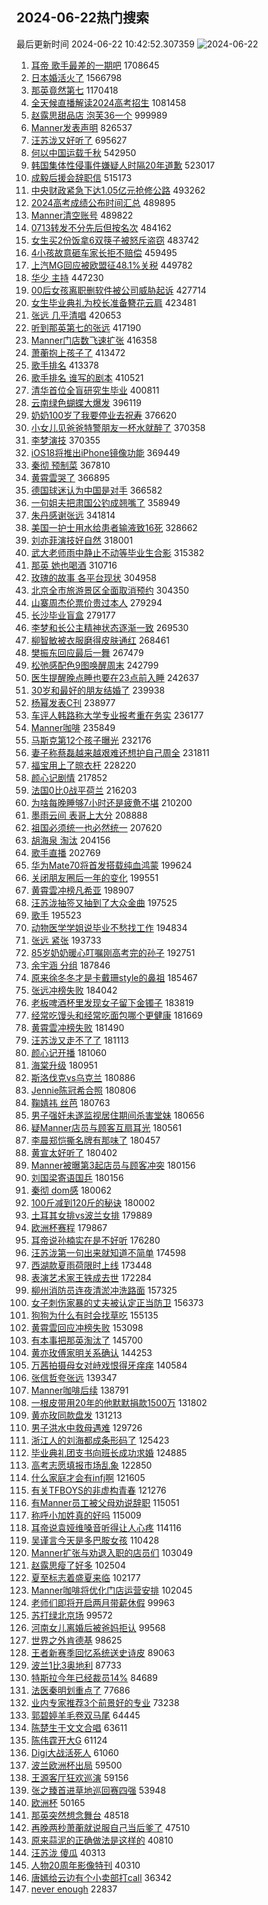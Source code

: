## 2024-06-22热门搜索 
最后更新时间 2024-06-22 10:42:52.307359 
![2024-06-22](https://imgs-storage.s3.us-east-005.backblazeb2.com/20240622/2024-06-22.png?versionId=4_z8fbbed132d73df8689c40f13_f11930d12eea715d3_d20240622_m024252_c005_v0501022_t0033_u01719024172136) 
1. [耳帝 歌手最差的一期吧](https://s.weibo.com/weibo?q=%E8%80%B3%E5%B8%9D%20%E6%AD%8C%E6%89%8B%E6%9C%80%E5%B7%AE%E7%9A%84%E4%B8%80%E6%9C%9F%E5%90%A7&t=31&band_rank=1&Refer=top) 1708645
1. [日本婚活火了](https://s.weibo.com/weibo?q=%23%E6%97%A5%E6%9C%AC%E5%A9%9A%E6%B4%BB%E7%81%AB%E4%BA%86%23&t=31&band_rank=1&Refer=top) 1566798
1. [那英竟然第七](https://s.weibo.com/weibo?q=%E9%82%A3%E8%8B%B1%E7%AB%9F%E7%84%B6%E7%AC%AC%E4%B8%83&t=31&band_rank=2&Refer=top) 1170418
1. [全天候直播解读2024高考招生](https://s.weibo.com/weibo?q=%23%E5%85%A8%E5%A4%A9%E5%80%99%E7%9B%B4%E6%92%AD%E8%A7%A3%E8%AF%BB2024%E9%AB%98%E8%80%83%E6%8B%9B%E7%94%9F%23&t=31&band_rank=3&Refer=top) 1081458
1. [赵露思甜品店 泡芙36一个](https://s.weibo.com/weibo?q=%E8%B5%B5%E9%9C%B2%E6%80%9D%E7%94%9C%E5%93%81%E5%BA%97%20%E6%B3%A1%E8%8A%9936%E4%B8%80%E4%B8%AA&t=31&band_rank=4&Refer=top) 999989
1. [Manner发表声明](https://s.weibo.com/weibo?q=%23Manner%E5%8F%91%E8%A1%A8%E5%A3%B0%E6%98%8E%23&t=31&band_rank=5&Refer=top) 826537
1. [汪苏泷又好听了](https://s.weibo.com/weibo?q=%E6%B1%AA%E8%8B%8F%E6%B3%B7%E5%8F%88%E5%A5%BD%E5%90%AC%E4%BA%86&t=31&band_rank=6&Refer=top) 695627
1. [何以中国运载千秋](https://s.weibo.com/weibo?q=%23%E4%BD%95%E4%BB%A5%E4%B8%AD%E5%9B%BD%E8%BF%90%E8%BD%BD%E5%8D%83%E7%A7%8B%23&t=31&band_rank=3&Refer=top) 542950
1. [韩国集体性侵事件嫌疑人时隔20年道歉](https://s.weibo.com/weibo?q=%23%E9%9F%A9%E5%9B%BD%E9%9B%86%E4%BD%93%E6%80%A7%E4%BE%B5%E4%BA%8B%E4%BB%B6%E5%AB%8C%E7%96%91%E4%BA%BA%E6%97%B6%E9%9A%9420%E5%B9%B4%E9%81%93%E6%AD%89%23&t=31&band_rank=4&Refer=top) 523017
1. [成毅后援会辞职信](https://s.weibo.com/weibo?q=%23%E6%88%90%E6%AF%85%E5%90%8E%E6%8F%B4%E4%BC%9A%E8%BE%9E%E8%81%8C%E4%BF%A1%23&t=31&band_rank=5&Refer=top) 515173
1. [中央财政紧急下达1.05亿元抢修公路](https://s.weibo.com/weibo?q=%23%E4%B8%AD%E5%A4%AE%E8%B4%A2%E6%94%BF%E7%B4%A7%E6%80%A5%E4%B8%8B%E8%BE%BE1.05%E4%BA%BF%E5%85%83%E6%8A%A2%E4%BF%AE%E5%85%AC%E8%B7%AF%23&t=31&band_rank=8&Refer=top) 493262
1. [2024高考成绩公布时间汇总](https://s.weibo.com/weibo?q=%232024%E9%AB%98%E8%80%83%E6%88%90%E7%BB%A9%E5%85%AC%E5%B8%83%E6%97%B6%E9%97%B4%E6%B1%87%E6%80%BB%23&t=31&band_rank=15&Refer=top) 489895
1. [Manner清空账号](https://s.weibo.com/weibo?q=%23Manner%E6%B8%85%E7%A9%BA%E8%B4%A6%E5%8F%B7%23&t=31&band_rank=6&Refer=top) 489822
1. [0713转发不分先后但按名次](https://s.weibo.com/weibo?q=%230713%E8%BD%AC%E5%8F%91%E4%B8%8D%E5%88%86%E5%85%88%E5%90%8E%E4%BD%86%E6%8C%89%E5%90%8D%E6%AC%A1%23&t=31&band_rank=43&Refer=top) 484162
1. [女生买2份饭拿6双筷子被怒斥盗窃](https://s.weibo.com/weibo?q=%23%E5%A5%B3%E7%94%9F%E4%B9%B02%E4%BB%BD%E9%A5%AD%E6%8B%BF6%E5%8F%8C%E7%AD%B7%E5%AD%90%E8%A2%AB%E6%80%92%E6%96%A5%E7%9B%97%E7%AA%83%23&t=31&band_rank=29&Refer=top) 483742
1. [4小孩故意砸车家长拒不赔偿](https://s.weibo.com/weibo?q=%234%E5%B0%8F%E5%AD%A9%E6%95%85%E6%84%8F%E7%A0%B8%E8%BD%A6%E5%AE%B6%E9%95%BF%E6%8B%92%E4%B8%8D%E8%B5%94%E5%81%BF%23&t=31&band_rank=7&Refer=top) 459495
1. [上汽MG回应被欧盟征48.1%关税](https://s.weibo.com/weibo?q=%23%E4%B8%8A%E6%B1%BDMG%E5%9B%9E%E5%BA%94%E8%A2%AB%E6%AC%A7%E7%9B%9F%E5%BE%8148.1%25%E5%85%B3%E7%A8%8E%23&t=31&band_rank=5&Refer=top) 449782
1. [华少 主持](https://s.weibo.com/weibo?q=%E5%8D%8E%E5%B0%91%20%E4%B8%BB%E6%8C%81&t=31&band_rank=20&Refer=top) 447230
1. [00后女孩离职删软件被公司威胁起诉](https://s.weibo.com/weibo?q=%2300%E5%90%8E%E5%A5%B3%E5%AD%A9%E7%A6%BB%E8%81%8C%E5%88%A0%E8%BD%AF%E4%BB%B6%E8%A2%AB%E5%85%AC%E5%8F%B8%E5%A8%81%E8%83%81%E8%B5%B7%E8%AF%89%23&t=31&band_rank=9&Refer=top) 427714
1. [女生毕业典礼为校长准备簪花云肩](https://s.weibo.com/weibo?q=%23%E5%A5%B3%E7%94%9F%E6%AF%95%E4%B8%9A%E5%85%B8%E7%A4%BC%E4%B8%BA%E6%A0%A1%E9%95%BF%E5%87%86%E5%A4%87%E7%B0%AA%E8%8A%B1%E4%BA%91%E8%82%A9%23&t=31&band_rank=10&Refer=top) 423481
1. [张远 几乎清唱](https://s.weibo.com/weibo?q=%E5%BC%A0%E8%BF%9C%20%E5%87%A0%E4%B9%8E%E6%B8%85%E5%94%B1&t=31&band_rank=11&Refer=top) 420653
1. [听到那英第七的张远](https://s.weibo.com/weibo?q=%23%E5%90%AC%E5%88%B0%E9%82%A3%E8%8B%B1%E7%AC%AC%E4%B8%83%E7%9A%84%E5%BC%A0%E8%BF%9C%23&t=31&band_rank=24&Refer=top) 417190
1. [Manner门店数飞速扩张](https://s.weibo.com/weibo?q=%23Manner%E9%97%A8%E5%BA%97%E6%95%B0%E9%A3%9E%E9%80%9F%E6%89%A9%E5%BC%A0%23&t=31&band_rank=14&Refer=top) 416358
1. [萧蘅抱上孩子了](https://s.weibo.com/weibo?q=%23%E8%90%A7%E8%98%85%E6%8A%B1%E4%B8%8A%E5%AD%A9%E5%AD%90%E4%BA%86%23&t=31&band_rank=12&Refer=top) 413472
1. [歌手排名](https://s.weibo.com/weibo?q=%E6%AD%8C%E6%89%8B%E6%8E%92%E5%90%8D&t=31&band_rank=12&Refer=top) 413378
1. [歌手排名 谁写的剧本](https://s.weibo.com/weibo?q=%E6%AD%8C%E6%89%8B%E6%8E%92%E5%90%8D%20%E8%B0%81%E5%86%99%E7%9A%84%E5%89%A7%E6%9C%AC&t=31&band_rank=13&Refer=top) 410521
1. [清华首位全盲研究生毕业](https://s.weibo.com/weibo?q=%23%E6%B8%85%E5%8D%8E%E9%A6%96%E4%BD%8D%E5%85%A8%E7%9B%B2%E7%A0%94%E7%A9%B6%E7%94%9F%E6%AF%95%E4%B8%9A%23&t=31&band_rank=10&Refer=top) 400811
1. [云南绿色蝴蝶大爆发](https://s.weibo.com/weibo?q=%23%E4%BA%91%E5%8D%97%E7%BB%BF%E8%89%B2%E8%9D%B4%E8%9D%B6%E5%A4%A7%E7%88%86%E5%8F%91%23&t=31&band_rank=18&Refer=top) 396119
1. [奶奶100岁了我要停业去祝寿](https://s.weibo.com/weibo?q=%23%E5%A5%B6%E5%A5%B6100%E5%B2%81%E4%BA%86%E6%88%91%E8%A6%81%E5%81%9C%E4%B8%9A%E5%8E%BB%E7%A5%9D%E5%AF%BF%23&t=31&band_rank=10&Refer=top) 376620
1. [小女儿见爸爸特警朋友一杯水就醉了](https://s.weibo.com/weibo?q=%23%E5%B0%8F%E5%A5%B3%E5%84%BF%E8%A7%81%E7%88%B8%E7%88%B8%E7%89%B9%E8%AD%A6%E6%9C%8B%E5%8F%8B%E4%B8%80%E6%9D%AF%E6%B0%B4%E5%B0%B1%E9%86%89%E4%BA%86%23&t=31&band_rank=10&Refer=top) 370358
1. [李梦演技](https://s.weibo.com/weibo?q=%E6%9D%8E%E6%A2%A6%E6%BC%94%E6%8A%80&t=31&band_rank=31&Refer=top) 370355
1. [iOS18将推出iPhone镜像功能](https://s.weibo.com/weibo?q=%23iOS18%E5%B0%86%E6%8E%A8%E5%87%BAiPhone%E9%95%9C%E5%83%8F%E5%8A%9F%E8%83%BD%23&t=31&band_rank=20&Refer=top) 369449
1. [秦彻 预制菜](https://s.weibo.com/weibo?q=%E7%A7%A6%E5%BD%BB%20%E9%A2%84%E5%88%B6%E8%8F%9C&t=31&band_rank=17&Refer=top) 367810
1. [黄霄雲哭了](https://s.weibo.com/weibo?q=%E9%BB%84%E9%9C%84%E9%9B%B2%E5%93%AD%E4%BA%86&t=31&band_rank=16&Refer=top) 366895
1. [德国球迷认为中国是对手](https://s.weibo.com/weibo?q=%E5%BE%B7%E5%9B%BD%E7%90%83%E8%BF%B7%E8%AE%A4%E4%B8%BA%E4%B8%AD%E5%9B%BD%E6%98%AF%E5%AF%B9%E6%89%8B&t=31&band_rank=11&Refer=top) 366582
1. [一句姐夫把肃国公钓成翘嘴了](https://s.weibo.com/weibo?q=%23%E4%B8%80%E5%8F%A5%E5%A7%90%E5%A4%AB%E6%8A%8A%E8%82%83%E5%9B%BD%E5%85%AC%E9%92%93%E6%88%90%E7%BF%98%E5%98%B4%E4%BA%86%23&t=31&band_rank=36&Refer=top) 358949
1. [朱丹感谢张远](https://s.weibo.com/weibo?q=%23%E6%9C%B1%E4%B8%B9%E6%84%9F%E8%B0%A2%E5%BC%A0%E8%BF%9C%23&t=31&band_rank=14&Refer=top) 341814
1. [美国一护士用水给患者输液致16死](https://s.weibo.com/weibo?q=%23%E7%BE%8E%E5%9B%BD%E4%B8%80%E6%8A%A4%E5%A3%AB%E7%94%A8%E6%B0%B4%E7%BB%99%E6%82%A3%E8%80%85%E8%BE%93%E6%B6%B2%E8%87%B416%E6%AD%BB%23&t=31&band_rank=17&Refer=top) 328662
1. [刘亦菲演技好自然](https://s.weibo.com/weibo?q=%E5%88%98%E4%BA%A6%E8%8F%B2%E6%BC%94%E6%8A%80%E5%A5%BD%E8%87%AA%E7%84%B6&t=31&band_rank=16&Refer=top) 318001
1. [武大老师雨中静止不动等毕业生合影](https://s.weibo.com/weibo?q=%23%E6%AD%A6%E5%A4%A7%E8%80%81%E5%B8%88%E9%9B%A8%E4%B8%AD%E9%9D%99%E6%AD%A2%E4%B8%8D%E5%8A%A8%E7%AD%89%E6%AF%95%E4%B8%9A%E7%94%9F%E5%90%88%E5%BD%B1%23&t=31&band_rank=10&Refer=top) 315382
1. [那英 她也喝酒](https://s.weibo.com/weibo?q=%E9%82%A3%E8%8B%B1%20%E5%A5%B9%E4%B9%9F%E5%96%9D%E9%85%92&t=31&band_rank=44&Refer=top) 310716
1. [玫瑰的故事 各平台现状](https://s.weibo.com/weibo?q=%E7%8E%AB%E7%91%B0%E7%9A%84%E6%95%85%E4%BA%8B%20%E5%90%84%E5%B9%B3%E5%8F%B0%E7%8E%B0%E7%8A%B6&t=31&band_rank=27&Refer=top) 304958
1. [北京全市旅游景区全面取消预约](https://s.weibo.com/weibo?q=%23%E5%8C%97%E4%BA%AC%E5%85%A8%E5%B8%82%E6%97%85%E6%B8%B8%E6%99%AF%E5%8C%BA%E5%85%A8%E9%9D%A2%E5%8F%96%E6%B6%88%E9%A2%84%E7%BA%A6%23&t=31&band_rank=34&Refer=top) 304350
1. [山寨周杰伦票价贵过本人](https://s.weibo.com/weibo?q=%23%E5%B1%B1%E5%AF%A8%E5%91%A8%E6%9D%B0%E4%BC%A6%E7%A5%A8%E4%BB%B7%E8%B4%B5%E8%BF%87%E6%9C%AC%E4%BA%BA%23&t=31&band_rank=38&Refer=top) 279294
1. [长沙毕业盲盒](https://s.weibo.com/weibo?q=%23%E9%95%BF%E6%B2%99%E6%AF%95%E4%B8%9A%E7%9B%B2%E7%9B%92%23&t=31&band_rank=25&Refer=top) 279177
1. [李梦和长公主精神状态逐渐一致](https://s.weibo.com/weibo?q=%E6%9D%8E%E6%A2%A6%E5%92%8C%E9%95%BF%E5%85%AC%E4%B8%BB%E7%B2%BE%E7%A5%9E%E7%8A%B6%E6%80%81%E9%80%90%E6%B8%90%E4%B8%80%E8%87%B4&t=31&band_rank=48&Refer=top) 269530
1. [柳智敏被衣服磨得皮肤通红](https://s.weibo.com/weibo?q=%23%E6%9F%B3%E6%99%BA%E6%95%8F%E8%A2%AB%E8%A1%A3%E6%9C%8D%E7%A3%A8%E5%BE%97%E7%9A%AE%E8%82%A4%E9%80%9A%E7%BA%A2%23&t=31&band_rank=17&Refer=top) 268461
1. [樊振东回应最后一舞](https://s.weibo.com/weibo?q=%23%E6%A8%8A%E6%8C%AF%E4%B8%9C%E5%9B%9E%E5%BA%94%E6%9C%80%E5%90%8E%E4%B8%80%E8%88%9E%23&t=31&band_rank=25&Refer=top) 267479
1. [松弛感配色9图唤醒周末](https://s.weibo.com/weibo?q=%23%E6%9D%BE%E5%BC%9B%E6%84%9F%E9%85%8D%E8%89%B29%E5%9B%BE%E5%94%A4%E9%86%92%E5%91%A8%E6%9C%AB%23&t=31&band_rank=30&Refer=top) 242799
1. [医生提醒晚点睡也要在23点前入睡](https://s.weibo.com/weibo?q=%23%E5%8C%BB%E7%94%9F%E6%8F%90%E9%86%92%E6%99%9A%E7%82%B9%E7%9D%A1%E4%B9%9F%E8%A6%81%E5%9C%A823%E7%82%B9%E5%89%8D%E5%85%A5%E7%9D%A1%23&t=31&band_rank=21&Refer=top) 242637
1. [30岁和最好的朋友结婚了](https://s.weibo.com/weibo?q=%2330%E5%B2%81%E5%92%8C%E6%9C%80%E5%A5%BD%E7%9A%84%E6%9C%8B%E5%8F%8B%E7%BB%93%E5%A9%9A%E4%BA%86%23&t=31&band_rank=22&Refer=top) 239938
1. [杨幂发表C刊](https://s.weibo.com/weibo?q=%23%E6%9D%A8%E5%B9%82%E5%8F%91%E8%A1%A8C%E5%88%8A%23&t=31&band_rank=21&Refer=top) 238977
1. [车评人韩路称大学专业报考重在务实](https://s.weibo.com/weibo?q=%23%E8%BD%A6%E8%AF%84%E4%BA%BA%E9%9F%A9%E8%B7%AF%E7%A7%B0%E5%A4%A7%E5%AD%A6%E4%B8%93%E4%B8%9A%E6%8A%A5%E8%80%83%E9%87%8D%E5%9C%A8%E5%8A%A1%E5%AE%9E%23&t=31&band_rank=10&Refer=top) 236177
1. [Manner咖啡](https://s.weibo.com/weibo?q=Manner%E5%92%96%E5%95%A1&t=31&band_rank=18&Refer=top) 235849
1. [马斯克第12个孩子曝光](https://s.weibo.com/weibo?q=%23%E9%A9%AC%E6%96%AF%E5%85%8B%E7%AC%AC12%E4%B8%AA%E5%AD%A9%E5%AD%90%E6%9B%9D%E5%85%89%23&t=31&band_rank=18&Refer=top) 232176
1. [妻子称蔡磊越来越艰难还想护自己周全](https://s.weibo.com/weibo?q=%23%E5%A6%BB%E5%AD%90%E7%A7%B0%E8%94%A1%E7%A3%8A%E8%B6%8A%E6%9D%A5%E8%B6%8A%E8%89%B0%E9%9A%BE%E8%BF%98%E6%83%B3%E6%8A%A4%E8%87%AA%E5%B7%B1%E5%91%A8%E5%85%A8%23&t=31&band_rank=44&Refer=top) 231811
1. [福宝用上了晾衣杆](https://s.weibo.com/weibo?q=%23%E7%A6%8F%E5%AE%9D%E7%94%A8%E4%B8%8A%E4%BA%86%E6%99%BE%E8%A1%A3%E6%9D%86%23&t=31&band_rank=19&Refer=top) 228220
1. [颜心记剧情](https://s.weibo.com/weibo?q=%E9%A2%9C%E5%BF%83%E8%AE%B0%E5%89%A7%E6%83%85&t=31&band_rank=23&Refer=top) 217852
1. [法国0比0战平荷兰](https://s.weibo.com/weibo?q=%23%E6%B3%95%E5%9B%BD0%E6%AF%940%E6%88%98%E5%B9%B3%E8%8D%B7%E5%85%B0%23&t=31&band_rank=31&Refer=top) 216203
1. [为啥每晚睡够7小时还是疲惫不堪](https://s.weibo.com/weibo?q=%23%E4%B8%BA%E5%95%A5%E6%AF%8F%E6%99%9A%E7%9D%A1%E5%A4%9F7%E5%B0%8F%E6%97%B6%E8%BF%98%E6%98%AF%E7%96%B2%E6%83%AB%E4%B8%8D%E5%A0%AA%23&t=31&band_rank=25&Refer=top) 210200
1. [墨雨云间 表哥上大分](https://s.weibo.com/weibo?q=%E5%A2%A8%E9%9B%A8%E4%BA%91%E9%97%B4%20%E8%A1%A8%E5%93%A5%E4%B8%8A%E5%A4%A7%E5%88%86&t=31&band_rank=32&Refer=top) 208888
1. [祖国必须统一也必然统一](https://s.weibo.com/weibo?q=%23%E7%A5%96%E5%9B%BD%E5%BF%85%E9%A1%BB%E7%BB%9F%E4%B8%80%E4%B9%9F%E5%BF%85%E7%84%B6%E7%BB%9F%E4%B8%80%23&t=31&band_rank=20&Refer=top) 207620
1. [胡海泉 淘汰](https://s.weibo.com/weibo?q=%E8%83%A1%E6%B5%B7%E6%B3%89%20%E6%B7%98%E6%B1%B0&t=31&band_rank=22&Refer=top) 204156
1. [歌手直播](https://s.weibo.com/weibo?q=%E6%AD%8C%E6%89%8B%E7%9B%B4%E6%92%AD&t=31&band_rank=23&Refer=top) 202769
1. [华为Mate70将首发搭载纯血鸿蒙](https://s.weibo.com/weibo?q=%23%E5%8D%8E%E4%B8%BAMate70%E5%B0%86%E9%A6%96%E5%8F%91%E6%90%AD%E8%BD%BD%E7%BA%AF%E8%A1%80%E9%B8%BF%E8%92%99%23&t=31&band_rank=26&Refer=top) 199624
1. [关闭朋友圈后一年的变化](https://s.weibo.com/weibo?q=%23%E5%85%B3%E9%97%AD%E6%9C%8B%E5%8F%8B%E5%9C%88%E5%90%8E%E4%B8%80%E5%B9%B4%E7%9A%84%E5%8F%98%E5%8C%96%23&t=31&band_rank=27&Refer=top) 199551
1. [黄霄雲冲榜凡希亚](https://s.weibo.com/weibo?q=%E9%BB%84%E9%9C%84%E9%9B%B2%E5%86%B2%E6%A6%9C%E5%87%A1%E5%B8%8C%E4%BA%9A&t=31&band_rank=24&Refer=top) 198907
1. [汪苏泷抽签又抽到了大众金曲](https://s.weibo.com/weibo?q=%23%E6%B1%AA%E8%8B%8F%E6%B3%B7%E6%8A%BD%E7%AD%BE%E5%8F%88%E6%8A%BD%E5%88%B0%E4%BA%86%E5%A4%A7%E4%BC%97%E9%87%91%E6%9B%B2%23&t=31&band_rank=22&Refer=top) 197525
1. [歌手](https://s.weibo.com/weibo?q=%E6%AD%8C%E6%89%8B&t=31&band_rank=28&Refer=top) 195523
1. [动物医学学姐说毕业不愁找工作](https://s.weibo.com/weibo?q=%23%E5%8A%A8%E7%89%A9%E5%8C%BB%E5%AD%A6%E5%AD%A6%E5%A7%90%E8%AF%B4%E6%AF%95%E4%B8%9A%E4%B8%8D%E6%84%81%E6%89%BE%E5%B7%A5%E4%BD%9C%23&t=31&band_rank=30&Refer=top) 194834
1. [张远 紧张](https://s.weibo.com/weibo?q=%E5%BC%A0%E8%BF%9C%20%E7%B4%A7%E5%BC%A0&t=31&band_rank=26&Refer=top) 193733
1. [85岁奶奶暖心叮嘱刚高考完的孙子](https://s.weibo.com/weibo?q=%2385%E5%B2%81%E5%A5%B6%E5%A5%B6%E6%9A%96%E5%BF%83%E5%8F%AE%E5%98%B1%E5%88%9A%E9%AB%98%E8%80%83%E5%AE%8C%E7%9A%84%E5%AD%99%E5%AD%90%23&t=31&band_rank=25&Refer=top) 192751
1. [余宇涵 分组](https://s.weibo.com/weibo?q=%E4%BD%99%E5%AE%87%E6%B6%B5%20%E5%88%86%E7%BB%84&t=31&band_rank=28&Refer=top) 187846
1. [原来徐冬冬才是卡戴珊style的鼻祖](https://s.weibo.com/weibo?q=%23%E5%8E%9F%E6%9D%A5%E5%BE%90%E5%86%AC%E5%86%AC%E6%89%8D%E6%98%AF%E5%8D%A1%E6%88%B4%E7%8F%8Astyle%E7%9A%84%E9%BC%BB%E7%A5%96%23&t=31&band_rank=30&Refer=top) 185467
1. [张远冲榜失败](https://s.weibo.com/weibo?q=%E5%BC%A0%E8%BF%9C%E5%86%B2%E6%A6%9C%E5%A4%B1%E8%B4%A5&t=31&band_rank=31&Refer=top) 184042
1. [老板啤酒杯里发现女子留下金镯子](https://s.weibo.com/weibo?q=%23%E8%80%81%E6%9D%BF%E5%95%A4%E9%85%92%E6%9D%AF%E9%87%8C%E5%8F%91%E7%8E%B0%E5%A5%B3%E5%AD%90%E7%95%99%E4%B8%8B%E9%87%91%E9%95%AF%E5%AD%90%23&t=31&band_rank=24&Refer=top) 183819
1. [经常吃馒头和经常吃面包哪个更健康](https://s.weibo.com/weibo?q=%23%E7%BB%8F%E5%B8%B8%E5%90%83%E9%A6%92%E5%A4%B4%E5%92%8C%E7%BB%8F%E5%B8%B8%E5%90%83%E9%9D%A2%E5%8C%85%E5%93%AA%E4%B8%AA%E6%9B%B4%E5%81%A5%E5%BA%B7%23&t=31&band_rank=28&Refer=top) 181669
1. [黄霄雲冲榜失败](https://s.weibo.com/weibo?q=%E9%BB%84%E9%9C%84%E9%9B%B2%E5%86%B2%E6%A6%9C%E5%A4%B1%E8%B4%A5&t=31&band_rank=29&Refer=top) 181490
1. [汪苏泷又走不了了](https://s.weibo.com/weibo?q=%E6%B1%AA%E8%8B%8F%E6%B3%B7%E5%8F%88%E8%B5%B0%E4%B8%8D%E4%BA%86%E4%BA%86&t=31&band_rank=32&Refer=top) 181113
1. [颜心记开播](https://s.weibo.com/weibo?q=%E9%A2%9C%E5%BF%83%E8%AE%B0%E5%BC%80%E6%92%AD&t=31&band_rank=33&Refer=top) 181060
1. [海棠升级](https://s.weibo.com/weibo?q=%E6%B5%B7%E6%A3%A0%E5%8D%87%E7%BA%A7&t=31&band_rank=34&Refer=top) 180951
1. [斯洛伐克vs乌克兰](https://s.weibo.com/weibo?q=%23%E6%96%AF%E6%B4%9B%E4%BC%90%E5%85%8Bvs%E4%B9%8C%E5%85%8B%E5%85%B0%23&t=31&band_rank=35&Refer=top) 180886
1. [Jennie陈冠希合照](https://s.weibo.com/weibo?q=Jennie%E9%99%88%E5%86%A0%E5%B8%8C%E5%90%88%E7%85%A7&t=31&band_rank=36&Refer=top) 180806
1. [鞠婧祎 丝芭](https://s.weibo.com/weibo?q=%E9%9E%A0%E5%A9%A7%E7%A5%8E%20%E4%B8%9D%E8%8A%AD&t=31&band_rank=37&Refer=top) 180763
1. [男子强奸未遂监视居住期间杀害堂妹](https://s.weibo.com/weibo?q=%23%E7%94%B7%E5%AD%90%E5%BC%BA%E5%A5%B8%E6%9C%AA%E9%81%82%E7%9B%91%E8%A7%86%E5%B1%85%E4%BD%8F%E6%9C%9F%E9%97%B4%E6%9D%80%E5%AE%B3%E5%A0%82%E5%A6%B9%23&t=31&band_rank=39&Refer=top) 180656
1. [疑Manner店员与顾客互扇耳光](https://s.weibo.com/weibo?q=%23%E7%96%91Manner%E5%BA%97%E5%91%98%E4%B8%8E%E9%A1%BE%E5%AE%A2%E4%BA%92%E6%89%87%E8%80%B3%E5%85%89%23&t=31&band_rank=40&Refer=top) 180561
1. [李晨郑恺撕名牌有那味了](https://s.weibo.com/weibo?q=%23%E6%9D%8E%E6%99%A8%E9%83%91%E6%81%BA%E6%92%95%E5%90%8D%E7%89%8C%E6%9C%89%E9%82%A3%E5%91%B3%E4%BA%86%23&t=31&band_rank=41&Refer=top) 180457
1. [黄宣太好听了](https://s.weibo.com/weibo?q=%E9%BB%84%E5%AE%A3%E5%A4%AA%E5%A5%BD%E5%90%AC%E4%BA%86&t=31&band_rank=42&Refer=top) 180402
1. [Manner被曝第3起店员与顾客冲突](https://s.weibo.com/weibo?q=%23Manner%E8%A2%AB%E6%9B%9D%E7%AC%AC3%E8%B5%B7%E5%BA%97%E5%91%98%E4%B8%8E%E9%A1%BE%E5%AE%A2%E5%86%B2%E7%AA%81%23&t=31&band_rank=45&Refer=top) 180156
1. [刘国梁寄语国乒](https://s.weibo.com/weibo?q=%23%E5%88%98%E5%9B%BD%E6%A2%81%E5%AF%84%E8%AF%AD%E5%9B%BD%E4%B9%92%23&t=31&band_rank=46&Refer=top) 180156
1. [秦彻 dom感](https://s.weibo.com/weibo?q=%E7%A7%A6%E5%BD%BB%20dom%E6%84%9F&t=31&band_rank=47&Refer=top) 180062
1. [100斤减到120斤的秘诀](https://s.weibo.com/weibo?q=%23100%E6%96%A4%E5%87%8F%E5%88%B0120%E6%96%A4%E7%9A%84%E7%A7%98%E8%AF%80%23&t=31&band_rank=48&Refer=top) 180002
1. [土耳其女排vs波兰女排](https://s.weibo.com/weibo?q=%23%E5%9C%9F%E8%80%B3%E5%85%B6%E5%A5%B3%E6%8E%92vs%E6%B3%A2%E5%85%B0%E5%A5%B3%E6%8E%92%23&t=31&band_rank=49&Refer=top) 179889
1. [欧洲杯赛程](https://s.weibo.com/weibo?q=%E6%AC%A7%E6%B4%B2%E6%9D%AF%E8%B5%9B%E7%A8%8B&t=31&band_rank=50&Refer=top) 179867
1. [耳帝说孙楠实在是不好听](https://s.weibo.com/weibo?q=%23%E8%80%B3%E5%B8%9D%E8%AF%B4%E5%AD%99%E6%A5%A0%E5%AE%9E%E5%9C%A8%E6%98%AF%E4%B8%8D%E5%A5%BD%E5%90%AC%23&t=31&band_rank=33&Refer=top) 176280
1. [汪苏泷第一句出来就知道不简单](https://s.weibo.com/weibo?q=%23%E6%B1%AA%E8%8B%8F%E6%B3%B7%E7%AC%AC%E4%B8%80%E5%8F%A5%E5%87%BA%E6%9D%A5%E5%B0%B1%E7%9F%A5%E9%81%93%E4%B8%8D%E7%AE%80%E5%8D%95%23&t=31&band_rank=27&Refer=top) 174598
1. [西湖款夏雨荷限时上线](https://s.weibo.com/weibo?q=%23%E8%A5%BF%E6%B9%96%E6%AC%BE%E5%A4%8F%E9%9B%A8%E8%8D%B7%E9%99%90%E6%97%B6%E4%B8%8A%E7%BA%BF%23&t=31&band_rank=10&Refer=top) 173448
1. [表演艺术家王铁成去世](https://s.weibo.com/weibo?q=%23%E8%A1%A8%E6%BC%94%E8%89%BA%E6%9C%AF%E5%AE%B6%E7%8E%8B%E9%93%81%E6%88%90%E5%8E%BB%E4%B8%96%23&t=31&band_rank=28&Refer=top) 172284
1. [柳州消防员连夜清淤冲洗路面](https://s.weibo.com/weibo?q=%23%E6%9F%B3%E5%B7%9E%E6%B6%88%E9%98%B2%E5%91%98%E8%BF%9E%E5%A4%9C%E6%B8%85%E6%B7%A4%E5%86%B2%E6%B4%97%E8%B7%AF%E9%9D%A2%23&t=31&band_rank=10&Refer=top) 157325
1. [女子刺伤家暴的丈夫被认定正当防卫](https://s.weibo.com/weibo?q=%23%E5%A5%B3%E5%AD%90%E5%88%BA%E4%BC%A4%E5%AE%B6%E6%9A%B4%E7%9A%84%E4%B8%88%E5%A4%AB%E8%A2%AB%E8%AE%A4%E5%AE%9A%E6%AD%A3%E5%BD%93%E9%98%B2%E5%8D%AB%23&t=31&band_rank=42&Refer=top) 156373
1. [狗狗为什么有时会找草吃](https://s.weibo.com/weibo?q=%E7%8B%97%E7%8B%97%E4%B8%BA%E4%BB%80%E4%B9%88%E6%9C%89%E6%97%B6%E4%BC%9A%E6%89%BE%E8%8D%89%E5%90%83&t=31&band_rank=35&Refer=top) 155135
1. [黄霄雲回应冲榜失败](https://s.weibo.com/weibo?q=%23%E9%BB%84%E9%9C%84%E9%9B%B2%E5%9B%9E%E5%BA%94%E5%86%B2%E6%A6%9C%E5%A4%B1%E8%B4%A5%23&t=31&band_rank=32&Refer=top) 153098
1. [有本事把那英淘汰了](https://s.weibo.com/weibo?q=%23%E6%9C%89%E6%9C%AC%E4%BA%8B%E6%8A%8A%E9%82%A3%E8%8B%B1%E6%B7%98%E6%B1%B0%E4%BA%86%23&t=31&band_rank=46&Refer=top) 145700
1. [黄亦玫傅家明关系确认](https://s.weibo.com/weibo?q=%23%E9%BB%84%E4%BA%A6%E7%8E%AB%E5%82%85%E5%AE%B6%E6%98%8E%E5%85%B3%E7%B3%BB%E7%A1%AE%E8%AE%A4%23&t=31&band_rank=35&Refer=top) 144253
1. [万茜拍摄母女对峙戏恨得牙痒痒](https://s.weibo.com/weibo?q=%23%E4%B8%87%E8%8C%9C%E6%8B%8D%E6%91%84%E6%AF%8D%E5%A5%B3%E5%AF%B9%E5%B3%99%E6%88%8F%E6%81%A8%E5%BE%97%E7%89%99%E7%97%92%E7%97%92%23&t=31&band_rank=39&Refer=top) 140584
1. [张信哲夸张远](https://s.weibo.com/weibo?q=%23%E5%BC%A0%E4%BF%A1%E5%93%B2%E5%A4%B8%E5%BC%A0%E8%BF%9C%23&t=31&band_rank=31&Refer=top) 139347
1. [Manner咖啡后续](https://s.weibo.com/weibo?q=%23Manner%E5%92%96%E5%95%A1%E5%90%8E%E7%BB%AD%23&t=31&band_rank=39&Refer=top) 138791
1. [一根皮带用20年的他默默捐款1500万](https://s.weibo.com/weibo?q=%23%E4%B8%80%E6%A0%B9%E7%9A%AE%E5%B8%A6%E7%94%A820%E5%B9%B4%E7%9A%84%E4%BB%96%E9%BB%98%E9%BB%98%E6%8D%90%E6%AC%BE1500%E4%B8%87%23&t=31&band_rank=38&Refer=top) 131802
1. [黄亦玫同款盘发](https://s.weibo.com/weibo?q=%E9%BB%84%E4%BA%A6%E7%8E%AB%E5%90%8C%E6%AC%BE%E7%9B%98%E5%8F%91&t=31&band_rank=37&Refer=top) 131213
1. [男子洪水中救母遇难](https://s.weibo.com/weibo?q=%23%E7%94%B7%E5%AD%90%E6%B4%AA%E6%B0%B4%E4%B8%AD%E6%95%91%E6%AF%8D%E9%81%87%E9%9A%BE%23&t=31&band_rank=38&Refer=top) 129726
1. [浙江人的刘海都成条形码了](https://s.weibo.com/weibo?q=%23%E6%B5%99%E6%B1%9F%E4%BA%BA%E7%9A%84%E5%88%98%E6%B5%B7%E9%83%BD%E6%88%90%E6%9D%A1%E5%BD%A2%E7%A0%81%E4%BA%86%23&t=31&band_rank=38&Refer=top) 125423
1. [毕业典礼团支书向班长成功求婚](https://s.weibo.com/weibo?q=%23%E6%AF%95%E4%B8%9A%E5%85%B8%E7%A4%BC%E5%9B%A2%E6%94%AF%E4%B9%A6%E5%90%91%E7%8F%AD%E9%95%BF%E6%88%90%E5%8A%9F%E6%B1%82%E5%A9%9A%23&t=31&band_rank=10&Refer=top) 124885
1. [高考志愿填报市场乱象](https://s.weibo.com/weibo?q=%23%E9%AB%98%E8%80%83%E5%BF%97%E6%84%BF%E5%A1%AB%E6%8A%A5%E5%B8%82%E5%9C%BA%E4%B9%B1%E8%B1%A1%23&t=31&band_rank=43&Refer=top) 122850
1. [什么家庭才会有infj啊](https://s.weibo.com/weibo?q=%23%E4%BB%80%E4%B9%88%E5%AE%B6%E5%BA%AD%E6%89%8D%E4%BC%9A%E6%9C%89infj%E5%95%8A%23&t=31&band_rank=50&Refer=top) 121605
1. [有关TFBOYS的非虚构青春](https://s.weibo.com/weibo?q=%E6%9C%89%E5%85%B3TFBOYS%E7%9A%84%E9%9D%9E%E8%99%9A%E6%9E%84%E9%9D%92%E6%98%A5&t=31&band_rank=45&Refer=top) 121276
1. [有Manner员工被父母劝说辞职](https://s.weibo.com/weibo?q=%23%E6%9C%89Manner%E5%91%98%E5%B7%A5%E8%A2%AB%E7%88%B6%E6%AF%8D%E5%8A%9D%E8%AF%B4%E8%BE%9E%E8%81%8C%23&t=31&band_rank=41&Refer=top) 115051
1. [称呼小加姓真的好吗](https://s.weibo.com/weibo?q=%23%E7%A7%B0%E5%91%BC%E5%B0%8F%E5%8A%A0%E5%A7%93%E7%9C%9F%E7%9A%84%E5%A5%BD%E5%90%97%23&t=31&band_rank=42&Refer=top) 115009
1. [耳帝说袁娅维嗓音听得让人心疼](https://s.weibo.com/weibo?q=%23%E8%80%B3%E5%B8%9D%E8%AF%B4%E8%A2%81%E5%A8%85%E7%BB%B4%E5%97%93%E9%9F%B3%E5%90%AC%E5%BE%97%E8%AE%A9%E4%BA%BA%E5%BF%83%E7%96%BC%23&t=31&band_rank=38&Refer=top) 114116
1. [吴谨言今天是多巴胺女孩](https://s.weibo.com/weibo?q=%23%E5%90%B4%E8%B0%A8%E8%A8%80%E4%BB%8A%E5%A4%A9%E6%98%AF%E5%A4%9A%E5%B7%B4%E8%83%BA%E5%A5%B3%E5%AD%A9%23&t=31&band_rank=43&Refer=top) 110428
1. [Manner扩张与劝退入职的店员们](https://s.weibo.com/weibo?q=%23Manner%E6%89%A9%E5%BC%A0%E4%B8%8E%E5%8A%9D%E9%80%80%E5%85%A5%E8%81%8C%E7%9A%84%E5%BA%97%E5%91%98%E4%BB%AC%23&t=31&band_rank=50&Refer=top) 103049
1. [赵露思瘦了好多](https://s.weibo.com/weibo?q=%E8%B5%B5%E9%9C%B2%E6%80%9D%E7%98%A6%E4%BA%86%E5%A5%BD%E5%A4%9A&t=31&band_rank=44&Refer=top) 102504
1. [夏至标志着盛夏来临](https://s.weibo.com/weibo?q=%23%E5%A4%8F%E8%87%B3%E6%A0%87%E5%BF%97%E7%9D%80%E7%9B%9B%E5%A4%8F%E6%9D%A5%E4%B8%B4%23&t=31&band_rank=50&Refer=top) 102177
1. [Manner咖啡将优化门店运营安排](https://s.weibo.com/weibo?q=%23Manner%E5%92%96%E5%95%A1%E5%B0%86%E4%BC%98%E5%8C%96%E9%97%A8%E5%BA%97%E8%BF%90%E8%90%A5%E5%AE%89%E6%8E%92%23&t=31&band_rank=48&Refer=top) 102045
1. [老师们即将开启两月带薪休假](https://s.weibo.com/weibo?q=%23%E8%80%81%E5%B8%88%E4%BB%AC%E5%8D%B3%E5%B0%86%E5%BC%80%E5%90%AF%E4%B8%A4%E6%9C%88%E5%B8%A6%E8%96%AA%E4%BC%91%E5%81%87%23&t=31&band_rank=50&Refer=top) 99963
1. [苏打绿北京场](https://s.weibo.com/weibo?q=%E8%8B%8F%E6%89%93%E7%BB%BF%E5%8C%97%E4%BA%AC%E5%9C%BA&t=31&band_rank=49&Refer=top) 99572
1. [河南女儿离婚后被爸妈拒认](https://s.weibo.com/weibo?q=%23%E6%B2%B3%E5%8D%97%E5%A5%B3%E5%84%BF%E7%A6%BB%E5%A9%9A%E5%90%8E%E8%A2%AB%E7%88%B8%E5%A6%88%E6%8B%92%E8%AE%A4%23&t=31&band_rank=40&Refer=top) 99568
1. [世界之外肯德基](https://s.weibo.com/weibo?q=%E4%B8%96%E7%95%8C%E4%B9%8B%E5%A4%96%E8%82%AF%E5%BE%B7%E5%9F%BA&t=31&band_rank=47&Refer=top) 98625
1. [王者新赛季回忆系统送史诗皮](https://s.weibo.com/weibo?q=%23%E7%8E%8B%E8%80%85%E6%96%B0%E8%B5%9B%E5%AD%A3%E5%9B%9E%E5%BF%86%E7%B3%BB%E7%BB%9F%E9%80%81%E5%8F%B2%E8%AF%97%E7%9A%AE%23&t=31&band_rank=50&Refer=top) 89063
1. [波兰1比3奥地利](https://s.weibo.com/weibo?q=%23%E6%B3%A2%E5%85%B01%E6%AF%943%E5%A5%A5%E5%9C%B0%E5%88%A9%23&t=31&band_rank=34&Refer=top) 87733
1. [特斯拉今年已经裁员14%](https://s.weibo.com/weibo?q=%23%E7%89%B9%E6%96%AF%E6%8B%89%E4%BB%8A%E5%B9%B4%E5%B7%B2%E7%BB%8F%E8%A3%81%E5%91%9814%25%23&t=31&band_rank=50&Refer=top) 84689
1. [法医秦明划重点了](https://s.weibo.com/weibo?q=%23%E6%B3%95%E5%8C%BB%E7%A7%A6%E6%98%8E%E5%88%92%E9%87%8D%E7%82%B9%E4%BA%86%23&t=31&band_rank=48&Refer=top) 77686
1. [业内专家推荐3个前景好的专业](https://s.weibo.com/weibo?q=%23%E4%B8%9A%E5%86%85%E4%B8%93%E5%AE%B6%E6%8E%A8%E8%8D%903%E4%B8%AA%E5%89%8D%E6%99%AF%E5%A5%BD%E7%9A%84%E4%B8%93%E4%B8%9A%23&t=31&band_rank=44&Refer=top) 73238
1. [郭碧婷羊毛卷双马尾](https://s.weibo.com/weibo?q=%23%E9%83%AD%E7%A2%A7%E5%A9%B7%E7%BE%8A%E6%AF%9B%E5%8D%B7%E5%8F%8C%E9%A9%AC%E5%B0%BE%23&t=31&band_rank=41&Refer=top) 64445
1. [陈楚生于文文合唱](https://s.weibo.com/weibo?q=%E9%99%88%E6%A5%9A%E7%94%9F%E4%BA%8E%E6%96%87%E6%96%87%E5%90%88%E5%94%B1&t=31&band_rank=38&Refer=top) 63611
1. [陈伟霆开大G](https://s.weibo.com/weibo?q=%23%E9%99%88%E4%BC%9F%E9%9C%86%E5%BC%80%E5%A4%A7G%23&t=31&band_rank=43&Refer=top) 61124
1. [Digi大战活死人](https://s.weibo.com/weibo?q=%23Digi%E5%A4%A7%E6%88%98%E6%B4%BB%E6%AD%BB%E4%BA%BA%23&t=31&band_rank=46&Refer=top) 61060
1. [波兰欧洲杯出局](https://s.weibo.com/weibo?q=%23%E6%B3%A2%E5%85%B0%E6%AC%A7%E6%B4%B2%E6%9D%AF%E5%87%BA%E5%B1%80%23&t=31&band_rank=40&Refer=top) 59500
1. [王源客厅狂欢巡演](https://s.weibo.com/weibo?q=%E7%8E%8B%E6%BA%90%E5%AE%A2%E5%8E%85%E7%8B%82%E6%AC%A2%E5%B7%A1%E6%BC%94&t=31&band_rank=44&Refer=top) 59156
1. [张之臻首进草地巡回赛四强](https://s.weibo.com/weibo?q=%23%E5%BC%A0%E4%B9%8B%E8%87%BB%E9%A6%96%E8%BF%9B%E8%8D%89%E5%9C%B0%E5%B7%A1%E5%9B%9E%E8%B5%9B%E5%9B%9B%E5%BC%BA%23&t=31&band_rank=45&Refer=top) 53948
1. [欧洲杯](https://s.weibo.com/weibo?q=%E6%AC%A7%E6%B4%B2%E6%9D%AF&t=31&band_rank=40&Refer=top) 50165
1. [那英突然想念舞台](https://s.weibo.com/weibo?q=%23%E9%82%A3%E8%8B%B1%E7%AA%81%E7%84%B6%E6%83%B3%E5%BF%B5%E8%88%9E%E5%8F%B0%23&t=31&band_rank=45&Refer=top) 48518
1. [再晚两秒萧蘅就说服自己当后爹了](https://s.weibo.com/weibo?q=%E5%86%8D%E6%99%9A%E4%B8%A4%E7%A7%92%E8%90%A7%E8%98%85%E5%B0%B1%E8%AF%B4%E6%9C%8D%E8%87%AA%E5%B7%B1%E5%BD%93%E5%90%8E%E7%88%B9%E4%BA%86&t=31&band_rank=44&Refer=top) 47510
1. [原来蒜泥的正确做法是这样的](https://s.weibo.com/weibo?q=%E5%8E%9F%E6%9D%A5%E8%92%9C%E6%B3%A5%E7%9A%84%E6%AD%A3%E7%A1%AE%E5%81%9A%E6%B3%95%E6%98%AF%E8%BF%99%E6%A0%B7%E7%9A%84&t=31&band_rank=46&Refer=top) 40810
1. [汪苏泷 傻瓜](https://s.weibo.com/weibo?q=%E6%B1%AA%E8%8B%8F%E6%B3%B7%20%E5%82%BB%E7%93%9C&t=31&band_rank=44&Refer=top) 40313
1. [人物20周年影像特刊](https://s.weibo.com/weibo?q=%23%E4%BA%BA%E7%89%A920%E5%91%A8%E5%B9%B4%E5%BD%B1%E5%83%8F%E7%89%B9%E5%88%8A%23&t=31&band_rank=46&Refer=top) 40310
1. [唐嫣给云边有个小卖部打call](https://s.weibo.com/weibo?q=%23%E5%94%90%E5%AB%A3%E7%BB%99%E4%BA%91%E8%BE%B9%E6%9C%89%E4%B8%AA%E5%B0%8F%E5%8D%96%E9%83%A8%E6%89%93call%23&t=31&band_rank=41&Refer=top) 36342
1. [never enough](https://s.weibo.com/weibo?q=never%20enough&t=31&band_rank=50&Refer=top) 22837

